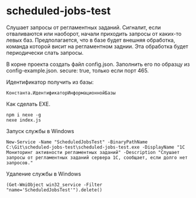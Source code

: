 # scheduled-jobs-test
Слушает запросы от регламентных заданий. Сигналит, если отваливаются или наоборот, начали приходить запросы от каких-то левых баз.
Предполагается, что в базе будет внешняя обработка, команда которой висит на регламентном заднии. Эта обработка будет периодически слать запросы.

В корне проекта создать файл config.json. Заполнить его по образцу из config-example.json.
secure: true, только если порт 465.

Идентификатор получить из базы:
```
Константа.ИдентификаторИнформационнойБазы
```

Как сделать EXE.
```
npm i nexe -g
nexe index.js
```

Запуск службы в Windows
```
New-Service -Name "ScheduledJobsTest" -BinaryPathName C:\Git\scheduled-jobs-test\scheduled-jobs-test.exe -DisplayName "1C Мониторинг активности регламентных заданий" -Description "Слушает запросы от регламентных заданий сервера 1С, сообщает, если долго нет запросов."
```

Удаление службы в Windows
```
(Get-WmiObject win32_service -Filter "name='ScheduledJobsTest'").delete()
```
